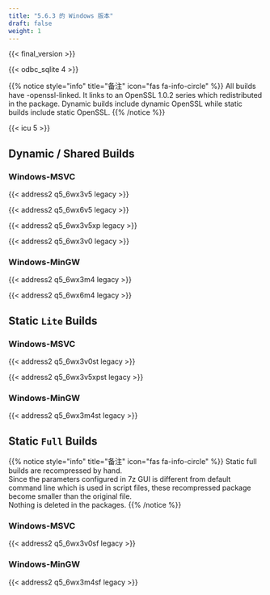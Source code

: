 ```yaml
---
title: "5.6.3 的 Windows 版本"
draft: false
weight: 1
---
```


{{< final_version >}}

{{< odbc_sqlite 4 >}}

{{% notice style="info" title="备注"  icon="fas fa-info-circle" %}}
All builds have -openssl-linked. It links to an OpenSSL 1.0.2 series which redistributed in the package. Dynamic builds include dynamic OpenSSL while static builds include static OpenSSL.
{{% /notice %}}

{{< icu 5 >}}

## Dynamic / Shared Builds

### Windows-MSVC

{{< address2 q5_6wx3v5 legacy >}}

{{< address2 q5_6wx6v5 legacy >}}

{{< address2 q5_6wx3v5xp legacy >}}

{{< address2 q5_6wx3v0 legacy >}}

### Windows-MinGW

{{< address2 q5_6wx3m4 legacy >}}

{{< address2 q5_6wx6m4 legacy >}}

## Static `Lite` Builds

### Windows-MSVC

{{< address2 q5_6wx3v0st legacy >}}

{{< address2 q5_6wx3v5xpst legacy >}}

### Windows-MinGW

{{< address2 q5_6wx3m4st legacy >}}

## Static `Full` Builds

{{% notice style="info" title="备注"  icon="fas fa-info-circle" %}}
Static full builds are recompressed by hand.  
Since the parameters configured in 7z GUI is different from default command line which is used in script files, these recompressed package become smaller than the original file.  
Nothing is deleted in the packages.
{{% /notice %}}

### Windows-MSVC

{{< address2 q5_6wx3v0sf legacy >}}

### Windows-MinGW

{{< address2 q5_6wx3m4sf legacy >}}
